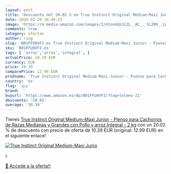 ```yaml
---
layout: post
title: 'Descuento del 20.02 % en True Instinct Original Medium-Maxi Junio'
date: 2020-02-28 16:49:53
image: 'https://m.media-amazon.com/images/I/41nndqhJi2L._AC_._SL200_.jpg'
comments: true
category: ofertas
author: ring
slug: 'B01FFU0VFI-es True Instinct Original Medium-Maxi Junior - Pienso para...'
sku: 'B01FFU0VFI-es'
tags: [ 'arroz','arroz','integral', ]
actualPrice: 10.39 EUR
currency: EUR
price: 10.39
comparePrice: 12.99 EUR
prodname: 'True Instinct Original Medium-Maxi Junior - Pienso para Cachorros de Razas Medianas y Grandes con Pollo y arroz Integral - 2 kg'
country: 'es'
flag: '🇪🇸'
brand: ''
buyurl: 'https://www.amazon.es/dp/B01FFU0VFI/?tag=tolees-21'
descuento: '20.02'
average: '10.39'
---
```


Tienes [True Instinct Original Medium-Maxi Junior - Pienso para Cachorros de Razas Medianas y Grandes con Pollo y arroz Integral - 2 kg](https://www.amazon.es/dp/B01FFU0VFI/?tag=tolees-21) con un 20.02 % de descuento con precio de oferta de 10.39 EUR (original: 12.99 EUR) en el siguiente enlace!

[![True Instinct Original Medium-Maxi Junio](https://m.media-amazon.com/images/I/41nndqhJi2L._AC_._SL200_.jpg)](https://www.amazon.es/dp/B01FFU0VFI/?tag=tolees-21)

ℹ️:


[🛒 Accede a la oferta!!](https://www.amazon.es/dp/B01FFU0VFI/?tag=tolees-21)
